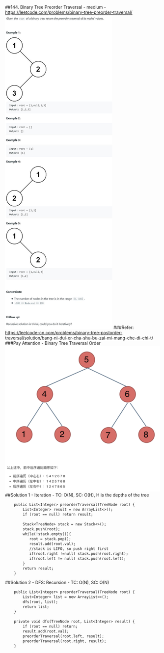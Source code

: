 ##144. Binary Tree Preorder Traversal - medium - https://leetcode.com/problems/binary-tree-preorder-traversal/
![Image of /144_binary_tree_preorder](imgs//144_binary_tree_preorder.jpg)
###Refer: https://leetcode-cn.com/problems/binary-tree-postorder-traversal/solution/bang-ni-dui-er-cha-shu-bu-zai-mi-mang-che-di-chi-t/
###Pay Attention - Binary Tree Traversal Order
![Image of tree_traverse_graph](imgs/tree_traverse_graph.png)
##Solution 1 - Iteration - TC: O(N), SC: O(H), H is the depths of the tree
```
    public List<Integer> preorderTraversal(TreeNode root) {
        List<Integer> result = new ArrayList<>();
        if (root == null) return result;

        Stack<TreeNode> stack = new Stack<>();
        stack.push(root);
        while(!stack.empty()){
           root = stack.pop();
           result.add(root.val);
           //stack is LIFO, so push right first
           if(root.right !=null) stack.push(root.right);
           if(root.left != null) stack.push(root.left);
        }
        return result;
    }
```
##Solution 2 - DFS: Recursion - TC: O(N), SC: O(N)
```
    public List<Integer> preorderTraversal(TreeNode root) {
        List<Integer> list = new ArrayList<>();
        dfs(root, list);
        return list;
    }

    private void dfs(TreeNode root, List<Integer> result) {
        if (root == null) return;
        result.add(root.val);
        preorderTraversal(root.left, result);
        preorderTraversal(root.right, result);
    }
```